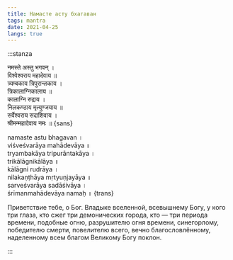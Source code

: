 ```yaml
---
title: Намасте асту бхагаван
tags: mantra
date: 2021-04-25
langs: true
---
```



:::stanza

नमस्ते अस्तु भगवन् ।   
विश्वेश्वराय महादेवाय ॥   
त्र्यम्बकाय त्रिपुरान्तकाय ।   
त्रिकालाग्निकालाय ॥    
कालाग्नि रुद्राय ।   
निलकण्ठाय मृत्युण्जयाय ॥   
सर्वेश्वराय सदाशिवाय ।  
श्रीमन्महादेवाय नमः ॥ {sans}

namaste astu bhagavan ।  
viśveśvarāya mahādevāya ॥   
tryambakāya tripurāntakāya ।  
trikālāgnikālāya ॥   
kālāgni rudrāya ।  
nilakaṇṭhāya mṛtyuṇjayāya ॥    
sarveśvarāya sadāśivāya ।  
śrīmanmahādevāya namaḥ ॥ {trans}

Приветствие тебе, о Бог.
Владыке вселенной, всевышнему Богу, у кого три глаза, кто сжег три демонических города, кто — три периода времени, подобные огню, разрушителю огня времени, синегорлому, победителю смерти, повелителю всего, вечно благословлённому, наделенному всем благом Великому Богу поклон.

:::

<audio-player title="Namaste astu Bhagavan" file="/audio/Shiva_-_Namaste_astu_Bhagavan_oum_ru.mp3" />

<audio-player title="Rattan Mohan Sharma - Shiva prathana" file="/audio/Rattan_Mohan_Sharma_-_Shiva_Prarthana_oum_ru.mp3" />

